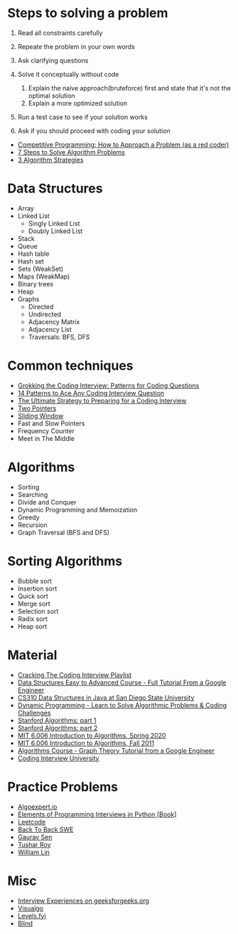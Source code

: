 # Steps to solving a problem

1. Read all constraints carefully
2. Repeate the problem in your own words
3. Ask clarifying questions
4. Solve it conceptually without code

   1. Explain the naive approach(bruteforce) first and state that it's not the optimal solution
   2. Explain a more optimized solution

5. Run a test case to see if your solution works
6. Ask if you should proceed with coding your solution

- [Competitive Programming: How to Approach a Problem (as a red coder)](https://youtu.be/2TNyrw4hkIY)
- [7 Steps to Solve Algorithm Problems](https://youtu.be/GKgAVjJxh9w)
- [3 Algorithm Strategies](https://youtu.be/84UYVCluClQ)

# Data Structures

- Array
- Linked List
  - Singly Linked List
  - Doubly Linked List
- Stack
- Queue
- Hash table
- Hash set
- Sets (WeakSet)
- Maps (WeakMap)
- Binary trees
- Heap
- Graphs
  - Directed
  - Undirected
  - Adjacency Matrix
  - Adjacency List
  - Traversals: BFS, DFS

# Common techniques
- [Grokking the Coding Interview: Patterns for Coding Questions](https://www.educative.io/courses/grokking-the-coding-interview)
- [14 Patterns to Ace Any Coding Interview Question](https://hackernoon.com/14-patterns-to-ace-any-coding-interview-question-c5bb3357f6ed)
- [The Ultimate Strategy to Preparing for a Coding Interview](https://medium.com/better-programming/the-ultimate-strategy-to-preparing-for-the-coding-interview-ee9f7eb439f3)
- [Two Pointers](https://www.geeksforgeeks.org/two-pointers-technique/)
- [Sliding Window](https://youtu.be/MK-NZ4hN7rs)
- Fast and Slow Pointers
- Frequency Counter
- Meet in The Middle

# Algorithms

- Sorting
- Searching
- Divide and Conquer
- Dynamic Programming and Memoization
- Greedy
- Recursion
- Graph Traversal (BFS and DFS)

# Sorting Algorithms

- Bubble sort
- Insertion sort
- Quick sort
- Merge sort
- Selection sort
- Radix sort
- Heap sort

# Material

- [Cracking The Coding Interview Playlist](https://www.youtube.com/playlist?list=PLX6IKgS15Ue02WDPRCmYKuZicQHit9kFt)
- [Data Structures Easy to Advanced Course - Full Tutorial From a Google Engineer](https://www.youtube.com/playlist?list=PLDV1Zeh2NRsB6SWUrDFW2RmDotAfPbeHu)
- [CS310 Data Structures in Java at San Diego State University](https://www.youtube.com/playlist?list=PLpPXw4zFa0uKKhaSz87IowJnOTzh9tiBk)
- [Dynamic Programming - Learn to Solve Algorithmic Problems & Coding Challenges](https://youtu.be/oBt53YbR9Kk)
- [Stanford Algorithms: part 1](https://www.youtube.com/playlist?list=PLXFMmlk03Dt7Q0xr1PIAriY5623cKiH7V)
- [Stanford Algorithms: part 2](https://www.youtube.com/playlist?list=PLXFMmlk03Dt5EMI2s2WQBsLsZl7A5HEK6)
- [MIT 6.006 Introduction to Algorithms, Spring 2020](https://www.youtube.com/playlist?list=PLUl4u3cNGP63EdVPNLG3ToM6LaEUuStEY)
- [MIT 6.006 Introduction to Algorithms, Fall 2011](https://www.youtube.com/playlist?list=PLUl4u3cNGP61Oq3tWYp6V_F-5jb5L2iHb)
- [Algorithms Course - Graph Theory Tutorial from a Google Engineer](https://www.youtube.com/playlist?list=PLDV1Zeh2NRsDGO4--qE8yH72HFL1Km93P)
- [Coding Interview University](https://github.com/jwasham/coding-interview-university)

# Practice Problems

- [Algoexpert.io](https://algoexpert.io)
- [Elements of Programming Interviews in Python [Book]](https://www.goodreads.com/book/show/34791936-elements-of-programming-interviews-in-python)
- [Leetcode](http://leetcode.com)
- [Back To Back SWE](https://www.youtube.com/c/BackToBackSWE/playlists)
- [Gaurav Sen](https://www.youtube.com/playlist?list=PLMCXHnjXnTnucEu8lYMatA23OOi_De3Zp)
- [Tushar Roy](https://www.youtube.com/user/tusharroy2525/playlists?view=1&sort=dd&shelf_id=0)
- [William Lin](https://www.youtube.com/channel/UCKuDLsO0Wwef53qdHPjbU2Q/playlists)

# Misc

- [Interview Experiences on geeksforgeeks.org](https://www.geeksforgeeks.org/company-interview-corner/)
- [Visualgo](https://visualgo.net/en)
- [Levels.fyi](https://www.levels.fyi)
- [Blind](https://www.teamblind.com/topics/Job-Groups/Software-Engineering)
